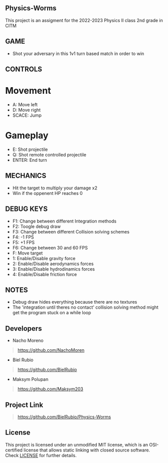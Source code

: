 ## Physics-Worms
This project is an assigment for the 2022-2023 Physics II class 2nd grade in CITM

## GAME
- Shot your adversary in this 1v1 turn based match in order to win

## CONTROLS
# Movement
- A: Move left
- D: Move right
- SCACE: Jump

# Gameplay
- E: Shot projectile
- Q: Shot remote controlled projectile
- ENTER: End turn

## MECHANICS
- Hit the target to multiply your damage x2
- Win if the oppenent HP reaches 0

## DEBUG KEYS
- F1: Change between different Integration methods
- F2: Toogle debug draw
- F3: Change between different Collision solving schemes
- F4: -1 FPS
- F5: +1 FPS
- F6: Change between 30 and 60 FPS
- F: Move target
- 1: Enable/Disable gravity force
- 2: Enable/Disable aerodynamics forces
- 3: Enable/Disable hydrodinamics forces
- 4: Enable/Disable friction force

## NOTES
- Debug draw hides everything because there are no textures
- The 'integration until theres no contact' collision solving method might get the program stuck on a while loop

## Developers
- Nacho Moreno 
> https://github.com/NachoMoren
- Biel Rubio
> https://github.com/BielRubio
- Maksym Polupan 
> https://github.com/Maksym203

## Project Link
> https://github.com/BielRubio/Physics-Worms

## License
This project is licensed under an unmodified MIT license, which is an OSI-certified license that allows static linking with closed source software. Check [LICENSE](https://github.com/BielRubio/Physics-Pinball/blob/main/LICENSE) for further details.
